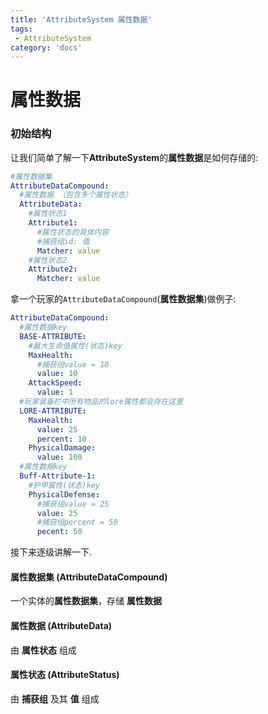 ```yaml
---
title: 'AttributeSystem 属性数据'
tags:
 - AttributeSystem
category: 'docs'
---
```


# 属性数据

### 初始结构

让我们简单了解一下**AttributeSystem**的**属性数据**是如何存储的:

```yaml
#属性数据集
AttributeDataCompound:
  #属性数据 （包含多个属性状态）
  AttributeData:
    #属性状态1
    Attribute1:
      #属性状态的具体内容
      #捕获组id: 值
      Matcher: value
    #属性状态2
    Attribute2:
      Matcher: value
```

拿一个玩家的`AttributeDataCompound`(**属性数据集**)做例子:

```yaml
AttributeDataCompound:
  #属性数据key
  BASE-ATTRIBUTE:
    #最大生命值属性(状态)key
    MaxHealth:
      #捕获组value = 10
      value: 10
    AttackSpeed:
      value: 1
  #玩家装备栏中所有物品的lore属性都会存在这里
  LORE-ATTRIBUTE:
    MaxHealth:
      value: 25
      percent: 10
    PhysicalDamage:
      value: 100
  #属性数据key
  Buff-Attribute-1:
    #护甲属性(状态)key
    PhysicalDefense:
      #捕获组value = 25
      value: 25
      #捕获组percent = 50
      pecent: 50
```

接下来逐级讲解一下.

#### 属性数据集 (AttributeDataCompound)

一个实体的**属性数据集**，存储 **属性数据**

#### 属性数据 (AttributeData)

由 **属性状态** 组成

#### 属性状态 (AttributeStatus)

由 **捕获组** 及其 **值** 组成
